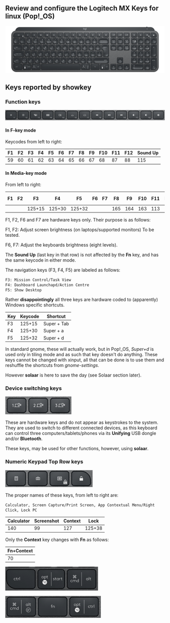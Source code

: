 ## Review and configure the Logitech MX Keys for linux (Pop!_OS)

![The Logitech MX Keys - US ANSI Layout](../assets/logiMXKeys-us-ansi.png)

## Keys reported by showkey

### Function keys

![Function Keys](../assets/fkeys.png)

#### In F-key mode

Keycodes from left to right:

| F1 | F2 | F3 | F4 | F5 | F6 | F7 | F8 | F9 | F10 | F11 | F12 | Sound Up |
|----|----|----|----|----|----|----|----|----|----|-----|-----|-----|
| 59 | 60 | 61 | 62 | 63 | 64 | 65 | 66 | 67 | 68 | 87 | 88 | 115 |

#### In Media-key mode

From left to right:

| F1 | F2 | F3 | F4 | F5 | F6 | F7 | F8 | F9 | F10 | F11 | F12 | Sound Up |
|----|----|----|----|----|----|----|----|----|----|-----|-----|-----|
|   |   | 125+15 | 125+30 | 125+32 |  |  | 165 | 164 | 163 | 113 | 114 | 115 |

F1, F2, F6 and F7 are hardware keys only. Their purpose is as follows:

F1, F2: Adjust screen brightness (on laptops/supported monitors) To be tested.

F6, F7: Adjust the keyboards brightness (eight levels).

The **Sound Up** (last key in that row) is not affected by the **Fn** key, and has the same keycode in either mode.

The navigation keys (F3, F4, F5) are labeled as follows:
~~~
F3: Mission Control/Task View
F4: Dashboard Launchapd/Action Centre
F5: Show Desktop
~~~

Rather **disappointingly** all three keys are hardware coded to (apparently) Windows specific shortcuts.

| Key | Keycode | Shortcut |
|---|---|---|
| F3 | 125+15 | Super + Tab |
| F4 | 125+30 | Super + a |
| F5 | 125+32 | Super + d |

In standard gnome, these will actually work, but in Pop!_OS, *Super+d* is used only in tiling mode and as such that key doesn't do anything. 
These keys cannot be changed with xinput, all that can be done is to use them and reshuffle the shortcuts from *gnome-settings*. 

However **solaar** is here to save the day (see Solaar section later).

### Device switching keys

![Device Switch Keys](../assets/dekeys.png)

These are hardware keys and do not appear as keystrokes to the system. They are used to switch to different connected devices, as this keyboard can control three computers/tablets/phones via its **Unifying** USB dongle and/or **Bluetooth**.

These keys, may be used for other functions, however, using **solaar**.

### Numeric Keypad Top Row keys

![NumPad Top Row Keys](../assets/cornerkeys.png)

The proper names of these keys, from left to right are:

~~~
Calculator, Screen Capture/Print Screen, App Contextual Menu/Right Click, Lock PC
~~~

| Calculator | Screenshot | Context | Lock | 
|----|----|----|----|
| 140 | 99 | 127 | 125+38 |

Only  the **Context** key changes with **Fn** as follows:

| Fn+Context |
|----|
| 70 |







![Control, Super, Alt](../assets/leftkeys.png)

![Alt, Fn, Control](../assets/rightkeys.png)

